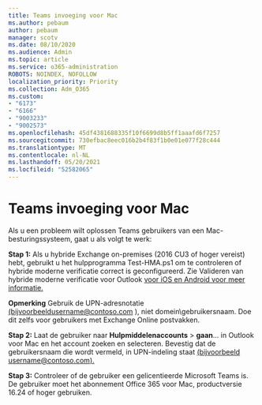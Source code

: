 ```yaml
---
title: Teams invoeging voor Mac
ms.author: pebaum
author: pebaum
manager: scotv
ms.date: 08/10/2020
ms.audience: Admin
ms.topic: article
ms.service: o365-administration
ROBOTS: NOINDEX, NOFOLLOW
localization_priority: Priority
ms.collection: Adm_O365
ms.custom:
- "6173"
- "6166"
- "9003233"
- "9002573"
ms.openlocfilehash: 45df4381688335f10f6699d8b5ff1aaafd6f7257
ms.sourcegitcommit: 730efbac8eec016b2b4f83f1b0e01e077f28c444
ms.translationtype: MT
ms.contentlocale: nl-NL
ms.lasthandoff: 05/20/2021
ms.locfileid: "52582065"
---
```

# <a name="teams-add-in-for-mac"></a>Teams invoeging voor Mac

Als u een probleem wilt oplossen Teams gebruikers van een Mac-besturingssysteem, gaat u als volgt te werk:

**Stap 1:** Als u hybride Exchange on-premises (2016 CU3 of hoger vereist) hebt, gebruikt u het hulpprogramma Test-HMA.ps1 om te controleren of hybride moderne verificatie correct is geconfigureerd. Zie Valideren van hybride moderne verificatie voor Outlook [voor iOS en Android voor meer informatie.](https://aka.ms/TestHMAEAS)  

**Opmerking** Gebruik de UPN-adresnotatie [(bijvoorbeeld](mailto:username@contoso.com)username@contoso.com ), niet domein\gebruikersnaam. Doe dit zelfs voor gebruikers met Exchange Online postvakken.

**Stap 2:** Laat de gebruiker naar **Hulpmiddelenaccounts**  >  **gaan**... in Outlook voor Mac en het account zoeken en selecteren. Bevestig dat de gebruikersnaam die wordt vermeld, in UPN-indeling staat [(bijvoorbeeld username@contoso.com).](mailto:username@contoso.com)

**Stap 3:** Controleer of de gebruiker een gelicentieerde Microsoft Teams is. De gebruiker moet het abonnement Office 365 voor Mac, productversie 16.24 of hoger gebruiken.